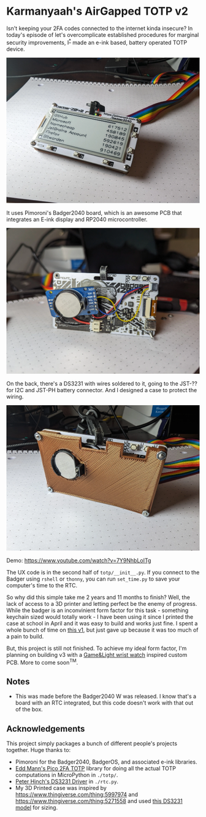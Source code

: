 # Karmanyaah's AirGapped TOTP v2

Isn't keeping your 2FA codes connected to the internet kinda insecure? In today's episode of let's overcomplicate established procedures for marginal security improvements, I<sup>[\*](#acknowledgements)</sup> made an e-ink based, battery operated TOTP device.

![](pictures/1.webp)

It uses Pimoroni's Badger2040 board, which is an awesome PCB that integrates an E-ink display and RP2040 microcontroller. 

![](pictures/2.webp)

On the back, there's a DS3231 with wires soldered to it, going to the JST-?? for I2C and JST-PH battery connector. And I designed a case to protect the wiring.

![](pictures/3.webp)

Demo: <https://www.youtube.com/watch?v=7Y9NhbLoITg>

The UX code is in the second half of `totp/__init__.py`. If you connect to the Badger using `rshell` or `thonny`, you can run `set_time.py` to save your computer's time to the RTC.

So why did this simple take me 2 years and 11 months to finish? Well, the lack of access to a 3D printer and letting perfect be the enemy of progress. While the badger is an inconvinient form factor for this task - something keychain sized would totally work - I have been using it since I printed the case at school in April and it was easy to build and works just fine. I spent a whole bunch of time on [this v1](https://www.youtube.com/watch?v=-DAnVcRW7Qk), but just gave up because it was too much of a pain to build.

But, this project is still not finished. To achieve my ideal form factor, I'm planning on building v3 with a [Game&Light wrist watch](https://hackaday.io/project/184703-gamelight-a-keychain-size-game-console-with-a-led) inspired custom PCB. More to come soon<sup>TM</sup>.


## Notes

- This was made before the Badger2040 W was released. I know that's a board with an RTC integrated, but this code doesn't work with that out of the box.

## Acknowledgements

This project simply packages a bunch of different people's projects together. Huge thanks to:
- Pimoroni for the Badger2040, BadgerOS, and associated e-ink libraries.
- [Edd Mann's Pico 2FA TOTP](https://github.com/eddmann/pico-2fa-totp) library for doing all the actual TOTP computations in MicroPython in `./totp/`.
- [Peter Hinch's DS3231 Driver](https://github.com/peterhinch/micropython-samples/blob/master/DS3231/ds3231_port.py) in `./rtc.py`.
- My 3D Printed case was inspired by <https://www.thingiverse.com/thing:5997974> and <https://www.thingiverse.com/thing:5271558> and used [this DS3231 model](https://grabcad.com/library/hw-84-ds3231-real-time-clock-1) for sizing.
